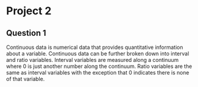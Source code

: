 # Project 2

## Question 1

Continuous data is numerical data that provides quantitative information about a variable. Continuous data can be further broken down into interval and ratio variables. Interval variables are measured along a continuum where 0 is just another number along the continuum. Ratio variables are the same as interval variables with the exception that 0 indicates there is none of that variable. 
